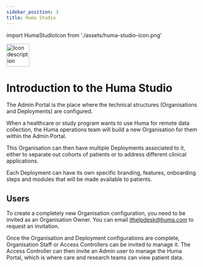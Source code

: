 ```yaml
---
sidebar_position: 3
title: Huma Studio
---
```

import HumaStudioIcon from './assets/huma-studio-icon.png'


<img src={HumaStudioIcon} alt="Icon description" width="60" height="60"/>

# Introduction to the Huma Studio
The Admin Portal is the place where the technical structures (Organisations and Deployments) are configured. 

When a healthcare or study program wants to use Huma for remote data collection, the Huma operations team will build a new Organisation for them within the Admin Portal.

This Organisation can then have multiple Deployments associated to it, either to separate out cohorts of patients or to address different clinical applications.

Each Deployment can have its own specific branding, features, onboarding steps and modules that will be made available to patients. 

## Users

To create a completely new Organisation configuration, you need to be invited as an Organisation Owner. You can email ithelpdesk@huma.com to request an invitation. 

Once the Organisation and Deployment configurations are complete, Organisation Staff or Access Controllers can be invited to manage it. The Access Controller can then invite an Admin user to manage the Huma Portal, which is where care and research teams can view patient data.
